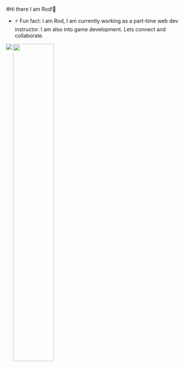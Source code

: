 #Hi there I am Rod!👋
- ⚡ Fun fact: I am Rod, I am currently working as a part-time web dev instructor. I am also into game development. Lets connect and collaborate. 


<img align='left' src="https://github-readme-stats.vercel.app/api?username=rodprogramdev&theme=radical" />

<img align='left' width="47%" src="https://github-readme-stats.vercel.app/api/top-langs/?username=rodprogramdev" />

<!--
[![Top Langs](https://github-readme-stats.vercel.app/api/top-langs/?username=rodprogramdev)](https://github.com/rodprogramdev/github-readme-stats)
**rodprogramdev/rodprogramdev** is a ✨ _special_ ✨ repository because its `README.md` (this file) appears on your GitHub profile.
Here are some ideas to get you started:

- 🔭 I’m currently working on ...
- 🌱 I’m currently learning ...
- 👯 I’m looking to collaborate on ...
- 🤔 I’m looking for help with ...
- 💬 Ask me about ...
- 📫 How to reach me: ...
- 😄 Pronouns: ...
- ⚡ Fun fact: ...
![Anurag's GitHub stats](https://github-readme-stats.vercel.app/api?username=rodprogramdev&theme=radical)
-->
